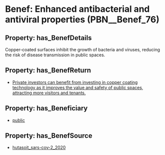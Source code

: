 # Benef: __Enhanced antibacterial and antiviral properties__ (PBN__Benef_76)

## Property: has_BenefDetails

Copper-coated surfaces inhibit the growth of bacteria and viruses, reducing the risk of disease transmission in public spaces.

## Property: has_BenefReturn

* [Private investors can benefit from investing in copper coating technology as it improves the value and safety of public spaces, attracting more visitors and tenants.](../BenefReturn/PBN__BenefReturn_77)

## Property: has_Beneficiary

* [public](../Stakeholder/PBN__Stakeholder_52)

## Property: has_BenefSource

* [hutasoit_sars-cov-2_2020](../Article/PBN__Article_16)

